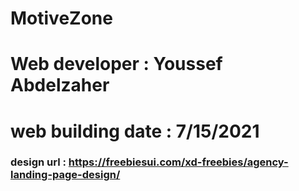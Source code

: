 # MotiveZone

# Web developer : Youssef Abdelzaher

# web building date : 7/15/2021

### design url : https://freebiesui.com/xd-freebies/agency-landing-page-design/
